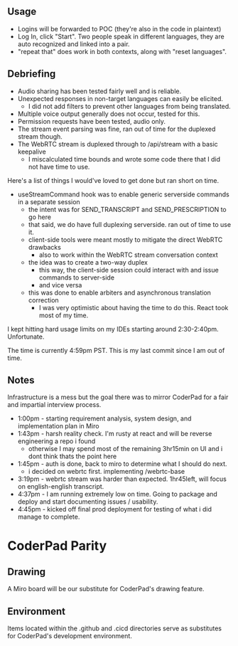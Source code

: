 ## Usage

- Logins will be forwarded to POC (they're also in the code in plaintext)
- Log In, click "Start". Two people speak in different languages, they are auto recognized and linked into a pair.
- "repeat that" does work in both contexts, along with "reset languages".

## Debriefing

- Audio sharing has been tested fairly well and is reliable.
- Unexpected responses in non-target languages can easily be elicited.
  - I did not add filters to prevent other languages from being translated.
- Multiple voice output generally does not occur, tested for this.
- Permission requests have been tested, audio only.
- The stream event parsing was fine, ran out of time for the duplexed stream though.
- The WebRTC stream is duplexed through to /api/stream with a basic keepalive
  - I miscalculated time bounds and wrote some code there that I did not have time to use.

Here's a list of things I would've loved to get done but ran short on time.

- useStreamCommand hook was to enable generic serverside commands in a separate session
  - the intent was for SEND_TRANSCRIPT and SEND_PRESCRIPTION to go here
  - that said, we do have full duplexing serverside. ran out of time to use it.
  - client-side tools were meant mostly to mitigate the direct WebRTC drawbacks
    - also to work within the WebRTC stream conversation context
  - the idea was to create a two-way duplex
    - this way, the client-side session could interact with and issue commands to server-side
    - and vice versa
  - this was done to enable arbiters and asynchronous translation correction
    - I was very optimistic about having the time to do this. React took most of my time.

I kept hitting hard usage limits on my IDEs starting around 2:30-2:40pm. Unfortunate.

The time is currently 4:59pm PST. This is my last commit since I am out of time.

## Notes

Infrastructure is a mess but the goal there was to mirror CoderPad for a fair and impartial interview process.

- 1:00pm - starting requirement analysis, system design, and implementation plan in Miro
- 1:43pm - harsh reality check. I'm rusty at react and will be reverse engineering a repo i found
  - otherwise I may spend most of the remaining 3hr15min on UI and i dont think thats the point here
- 1:45pm - auth is done, back to miro to determine what I should do next.
  - i decided on webrtc first. implementing /webrtc-base
- 3:19pm - webrtc stream was harder than expected. 1hr45left, will focus on english-english transcript.
- 4:37pm - I am running extremely low on time. Going to package and deploy and start documenting issues / usability.
- 4:45pm - kicked off final prod deployment for testing of what i did manage to complete.

# CoderPad Parity

## Drawing

A Miro board will be our substitute for CoderPad's drawing feature.

## Environment

Items located within the .github and .cicd directories serve as substitutes for CoderPad's development environment.
